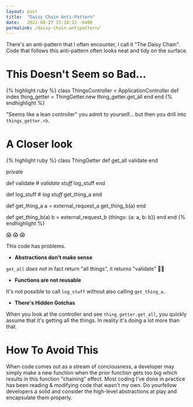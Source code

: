 ```yaml
---
layout: post
title:  "Daisy Chain Anti-Pattern"
date:   2021-08-27 15:18:22 -0400
permalink: /daisy-chain-antipattern/
---
```


There's an anti-pattern that I often encounter, I call it "The Daisy Chain". Code that
follows this anti-pattern often looks neat and tidy on the surface.

# This Doesn't Seem so Bad...

{% highlight ruby %}
class ThingsController < ApplicationController
  def index
    thing_getter = ThingGetter.new
    thing_getter.get_all
  end
end
{% endhighlight %}

"Seems like a lean controller" you admit to yourself... but then you drill into `things_getter.rb`.

# A Closer look

{% highlight ruby %}
class ThingGetter
  def get_all
    validate
  end

  private

  def validate
    # *validate stuff*
    log_stuff
  end

  def log_stuff
    # *log stuff*
    get_thing_a
  end

  def get_thing_a
    a = external_request_a
    get_thing_b(a)
  end

  def get_thing_b(a)
    b = external_request_b
    {things: {a: a, b: b}}
  end
end
{% endhighlight %}

:scream: :scream: :scream:

This code has problems.

- **Abstractions don't make sense**

`get_all` _does not_ in fact return "all things", it returns "validate" :man_shrugging:

- **Functions are not reusable**

It's not possible to call `log_stuff` without also calling `get_thing_a`.

- **There's Hidden Gotchas**

When you look at the controller and see `thing_getter.get_all`, you quickly assume that it's getting all the things. In reality it's doing a lot more than that.

# How To Avoid This

When code comes out as a stream of conciousness, a developer may simply make a new function when 
the prior function gets too big which results in this function "chaining" effect. Most coding I've 
done in practice has been reading & modifying code that wasn't my own. Do yourfellow developers 
a solid and consider the high-level abstractions at play and encapsulate them properly.
